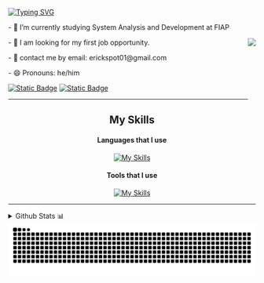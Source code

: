[![Typing SVG](https://readme-typing-svg.demolab.com?font=Sedan&size=30&pause=1500&color=FFB000&vCenter=true&random=false&width=850&height=60&lines=Hello%2C+I'm+Erick!!!;I'm+a+System+Analysis+and+Development+student%2C+from+Brazil)](https://git.io/typing-svg)

<div>
<p>- 🌱 I’m currently studying System Analysis and Development at FIAP</p>                                         
<img align=right height=150px src="https://media.tenor.com/k_FD58xnsicAAAAi/work-internet.gif"  />
<p>- 🔭 I am looking for my first job opportunity.</p>                             
<p>- 💬 contact me by email: erickspot01@gmail.com</p>                                       
<p>- 😄 Pronouns: he/him</p>


[![Static Badge](https://img.shields.io/badge/instagram-1?style=for-the-badge&logo=instagram&logoColor=white&color=%23D83A5C)](https://www.instagram.com/erick_0105_/)
[![Static Badge](https://img.shields.io/badge/instagram-1?style=for-the-badge&logo=linkedin&logoColor=white&color=blue)](https://www.linkedin.com/in/erick-alves-295180235/)


---
<div align=center>
  
## My Skills

#### Languages that I use
  
[![My Skills](https://skillicons.dev/icons?i=js,html,css,python,java,md)](https://skillicons.dev)

#### Tools that I use

[![My Skills](https://skillicons.dev/icons?i=vscode,idea,pycharm,git,github,figma,sketchup)](https://skillicons.dev)
</div>

---

<details>
<summary>Github Stats 📊</summary>
<br/>

| ![Erick0105's GitHub stats](https://github-readme-stats.vercel.app/api?username=Erick0105&show_icons=true&theme=vision-friendly-dark&hide=contribs) | ![Top Langs](https://github-readme-stats.vercel.app/api/top-langs/?username=Erick0105&layout=compact&theme=vision-friendly-dark&langs_count=8) |
| ------------- | ------------- |
</details>

<img src="https://raw.githubusercontent.com/Erick0105/Erick0105/output/snake.svg" alt="Snake animation" align="center" />
